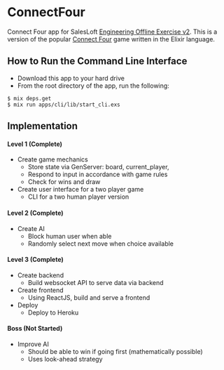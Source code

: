 # ConnectFour

Connect Four app for SalesLoft [Engineering Offline Exercise v2](https://docs.google.com/document/d/1ChozkkouQrRESGlvZYEM4sNAyks5mK-cAODGSKvgYjM/edit). This is a version of the popular [Connect Four](https://en.wikipedia.org/wiki/Connect_Four) game written in the Elixir language.

## How to Run the Command Line Interface

- Download this app to your hard drive
- From the root directory of the app, run the following:
```
$ mix deps.get
$ mix run apps/cli/lib/start_cli.exs
```

## Implementation

#### Level 1 (Complete)

- Create game mechanics
  - Store state via GenServer: board, current_player,
  - Respond to input in accordance with game rules
  - Check for wins and draw
- Create user interface for a two player game
  - CLI for a two human player version

#### Level 2 (Complete)

- Create AI
  - Block human user when able
  - Randomly select next move when choice available

#### Level 3 (Complete)

- Create backend
  - Build websocket API to serve data via backend
- Create frontend
  - Using ReactJS, build and serve a frontend
- Deploy
  - Deploy to Heroku

#### Boss (Not Started)

- Improve AI
  - Should be able to win if going first (mathematically possible)
  - Uses look-ahead strategy
